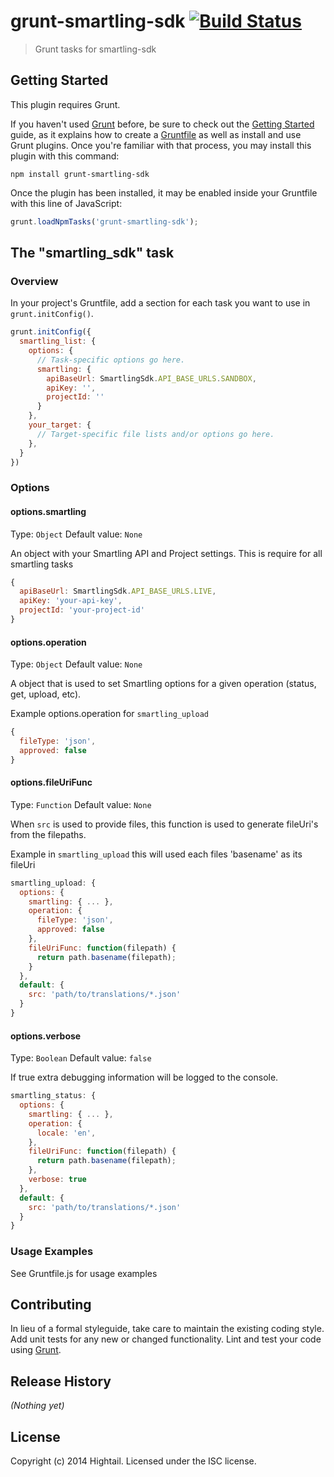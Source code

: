 # grunt-smartling-sdk [![Build Status](https://travis-ci.org/hightail/grunt-smartling-sdk.svg?branch=master)](https://travis-ci.org/hightail/grunt-smartling-sdk)

> Grunt tasks for smartling-sdk

## Getting Started
This plugin requires Grunt.

If you haven't used [Grunt](http://gruntjs.com/) before, be sure to check out the [Getting Started](http://gruntjs.com/getting-started) guide, as it explains how to create a [Gruntfile](http://gruntjs.com/sample-gruntfile) as well as install and use Grunt plugins. Once you're familiar with that process, you may install this plugin with this command:

```shell
npm install grunt-smartling-sdk
```

Once the plugin has been installed, it may be enabled inside your Gruntfile with this line of JavaScript:

```js
grunt.loadNpmTasks('grunt-smartling-sdk');
```

## The "smartling_sdk" task

### Overview
In your project's Gruntfile, add a section for each task you want to use in `grunt.initConfig()`.

```js
grunt.initConfig({
  smartling_list: {
    options: {
      // Task-specific options go here.
      smartling: {
        apiBaseUrl: SmartlingSdk.API_BASE_URLS.SANDBOX,
        apiKey: '',
        projectId: ''
      }
    },
    your_target: {
      // Target-specific file lists and/or options go here.
    },
  }
})
```

### Options

#### options.smartling
Type: `Object`
Default value: `None`

An object with your Smartling API and Project settings. This is require for all smartling tasks

```js
{
  apiBaseUrl: SmartlingSdk.API_BASE_URLS.LIVE,
  apiKey: 'your-api-key',
  projectId: 'your-project-id'
}
```

#### options.operation
Type: `Object`
Default value: `None`

A object that is used to set Smartling options for a given operation (status, get, upload, etc).

Example options.operation for `smartling_upload`

```js
{
  fileType: 'json',
  approved: false
}
```

#### options.fileUriFunc
Type: `Function`
Default value: `None`

When `src` is used to provide files, this function is used to generate fileUri's from the filepaths.

Example in `smartling_upload` this will used each files 'basename' as its fileUri

```js
smartling_upload: {
  options: {
    smartling: { ... },
    operation: {
      fileType: 'json',
      approved: false
    },
    fileUriFunc: function(filepath) {
      return path.basename(filepath);
    }
  },
  default: {
    src: 'path/to/translations/*.json'
  }
}
```

#### options.verbose
Type: `Boolean`
Default value: `false`

If true extra debugging information will be logged to the console.

```js
smartling_status: {
  options: {
    smartling: { ... },
    operation: {
      locale: 'en',
    },
    fileUriFunc: function(filepath) {
      return path.basename(filepath);
    },
    verbose: true
  },
  default: {
    src: 'path/to/translations/*.json'
  }
}
```

### Usage Examples

See Gruntfile.js for usage examples

## Contributing
In lieu of a formal styleguide, take care to maintain the existing coding style. Add unit tests for any new or changed functionality. Lint and test your code using [Grunt](http://gruntjs.com/).

## Release History
_(Nothing yet)_

## License
Copyright (c) 2014 Hightail. Licensed under the ISC license.
